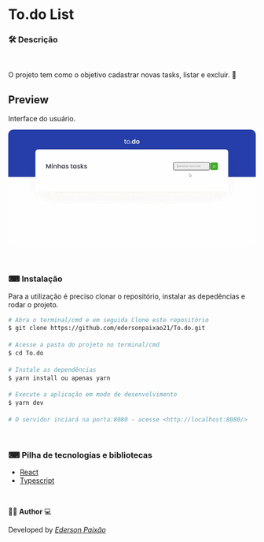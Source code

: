 <p align="center">
<h1>
 To.do List
</h1>
</p>

### 🛠  Descrição

</br>

O projeto tem como o objetivo cadastrar novas tasks, listar e excluir. 🧾


## Preview
Interface do usuário.
</br>

<p align="center">
  <kbd>
 <img width="auto" style="border-radius: 10px" height="auto" 
 src="https://github.com/edersonpaixao21/To.do/blob/master/assets/GifPreview.gif" alt="Intro">
  </kbd>
  </br>
</p>

</br>

### ⌨ Instalação
Para a utilização é preciso clonar o repositório, instalar as depedências e rodar o projeto.

```bash
# Abra o terminal/cmd e em seguida Clone este repositório
$ git clone https://github.com/edersonpaixao21/To.do.git

# Acesse a pasta do projeto no terminal/cmd
$ cd To.do

# Instale as dependências
$ yarn install ou apenas yarn

# Execute a aplicação em modo de desenvolvimento
$ yarn dev

# O servidor inciará na porta:8080 - acesse <http://localhost:8080/>

```

</br>

### ⌨ Pilha de tecnologias e bibliotecas

-   [React](https://github.com/facebook/react)
-   [Typescript](https://www.typescriptlang.org/)

</br>

👨‍💻 **Author** 💻

Developed by [_Ederson Paixão_](https://www.linkedin.com/in/ederson-paix%C3%A3o-a14051242/)

